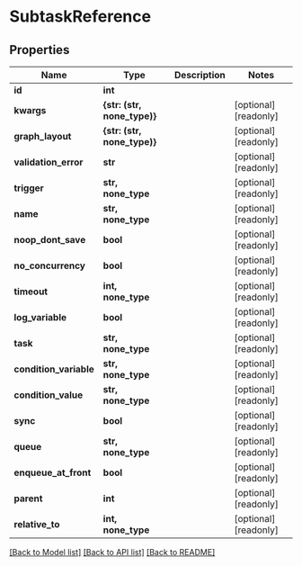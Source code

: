 # SubtaskReference


## Properties

Name | Type | Description | Notes
------------ | ------------- | ------------- | -------------
**id** | **int** |  | 
**kwargs** | **{str: (str, none_type)}** |  | [optional] [readonly] 
**graph_layout** | **{str: (str, none_type)}** |  | [optional] [readonly] 
**validation_error** | **str** |  | [optional] [readonly] 
**trigger** | **str, none_type** |  | [optional] [readonly] 
**name** | **str, none_type** |  | [optional] [readonly] 
**noop_dont_save** | **bool** |  | [optional] [readonly] 
**no_concurrency** | **bool** |  | [optional] [readonly] 
**timeout** | **int, none_type** |  | [optional] [readonly] 
**log_variable** | **bool** |  | [optional] [readonly] 
**task** | **str, none_type** |  | [optional] [readonly] 
**condition_variable** | **str, none_type** |  | [optional] [readonly] 
**condition_value** | **str, none_type** |  | [optional] [readonly] 
**sync** | **bool** |  | [optional] [readonly] 
**queue** | **str, none_type** |  | [optional] [readonly] 
**enqueue_at_front** | **bool** |  | [optional] [readonly] 
**parent** | **int** |  | [optional] [readonly] 
**relative_to** | **int, none_type** |  | [optional] [readonly] 

[[Back to Model list]](../#documentation-for-models) [[Back to API list]](../#documentation-for-api-endpoints) [[Back to README]](../)


